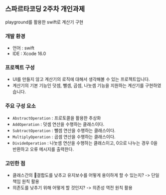 ## 스파르타코딩 2주차 개인과제
playground를 활용한 swift로 계산기 구현

### 개발 환경 
- 언어 : swift
- IDE : Xcode 16.0

### 프로젝트 구성
- UI를 만들지 않고 계산기의 로직에 대해서 생각해볼 수 있는 프로젝트입니다.
- 계산기의 기본 기능인 덧셈, 뺄셈, 곱셈, 나눗셈 기능을 지원하는 계산기를 구현하였습니다. 

### 주요 구성 요소
- `AbstractOperation` : 프로토콜을 활용한 추상화
- `AddOperation` : 덧셈 연산을 수행하는 클래스이다.
- `SubtractOperation` : 뺄셈 연산을 수행하는 클래스이다.
- `MultiplyOperation` : 곱셈 연산을 수행하는 클래스이다.
- `DivideOperation` : 나눗셈 연산을 수행하는 클래스이고, 0으로 나누는 경우 0을 반환하고 오류 메시지를 출력한다.

### 고민한 점
- 클래스간의 결합도를 낮추고 유지보수를 어떻게 용이하게 할 수 있는지? -> 단일 책임 원칙 활용
- 의존도를 낮추기 위해 어떻게 할 것인지? -> 의존성 역전 원칙 활용

